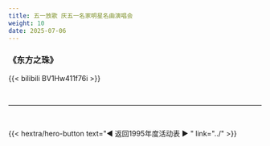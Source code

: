 ```yaml
---
title: 五一放歌 庆五一名家明星名曲演唱会
weight: 10
date: 2025-07-06
---
```


### 《东方之珠》

{{< bilibili BV1Hw411f76i >}}

<br>
<hr>
<br>

{{< hextra/hero-button text="◀ 返回1995年度活动表 ▶ " link="../" >}}